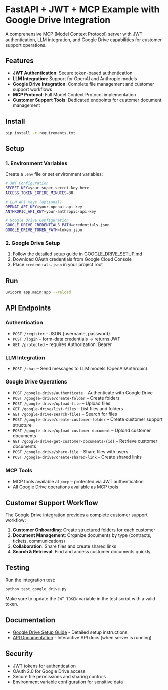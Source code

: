 ﻿# FastAPI + JWT + MCP Example with Google Drive Integration

A comprehensive MCP (Model Context Protocol) server with JWT authentication, LLM integration, and Google Drive capabilities for customer support operations.

## Features

- **JWT Authentication**: Secure token-based authentication
- **LLM Integration**: Support for OpenAI and Anthropic models
- **Google Drive Integration**: Complete file management and customer support workflows
- **MCP Protocol**: Full Model Context Protocol implementation
- **Customer Support Tools**: Dedicated endpoints for customer document management

## Install

```bash
pip install -r requirements.txt
```

## Setup

### 1. Environment Variables

Create a `.env` file or set environment variables:

```bash
# JWT Configuration
SECRET_KEY=your-super-secret-key-here
ACCESS_TOKEN_EXPIRE_MINUTES=30

# LLM API Keys (optional)
OPENAI_API_KEY=your-openai-api-key
ANTHROPIC_API_KEY=your-anthropic-api-key

# Google Drive Configuration
GOOGLE_DRIVE_CREDENTIALS_PATH=credentials.json
GOOGLE_DRIVE_TOKEN_PATH=token.json
```

### 2. Google Drive Setup

1. Follow the detailed setup guide in [GOOGLE_DRIVE_SETUP.md](GOOGLE_DRIVE_SETUP.md)
2. Download OAuth credentials from Google Cloud Console
3. Place `credentials.json` in your project root

## Run

```bash
uvicorn app.main:app --reload
```

## API Endpoints

### Authentication
- `POST /register` – JSON {username, password}
- `POST /login` – form-data credentials → returns JWT
- `GET /protected` – requires Authorization: Bearer <token>

### LLM Integration
- `POST /chat` – Send messages to LLM models (OpenAI/Anthropic)

### Google Drive Operations
- `POST /google-drive/authenticate` – Authenticate with Google Drive
- `POST /google-drive/create-folder` – Create folders
- `POST /google-drive/upload-file` – Upload files
- `GET /google-drive/list-files` – List files and folders
- `GET /google-drive/search-files` – Search for files
- `POST /google-drive/create-customer-folder` – Create customer support structure
- `POST /google-drive/upload-customer-document` – Upload customer documents
- `GET /google-drive/get-customer-documents/{id}` – Retrieve customer documents
- `POST /google-drive/share-file` – Share files with users
- `POST /google-drive/create-shared-link` – Create shared links

### MCP Tools
- MCP tools available at `/mcp` – protected via JWT authentication
- All Google Drive operations available as MCP tools

## Customer Support Workflow

The Google Drive integration provides a complete customer support workflow:

1. **Customer Onboarding**: Create structured folders for each customer
2. **Document Management**: Organize documents by type (contracts, tickets, communications)
3. **Collaboration**: Share files and create shared links
4. **Search & Retrieval**: Find and access customer documents quickly

## Testing

Run the integration test:

```bash
python test_google_drive.py
```

Make sure to update the `JWT_TOKEN` variable in the test script with a valid token.

## Documentation

- [Google Drive Setup Guide](GOOGLE_DRIVE_SETUP.md) - Detailed setup instructions
- [API Documentation](http://localhost:8000/docs) - Interactive API docs (when server is running)

## Security

- JWT tokens for authentication
- OAuth 2.0 for Google Drive access
- Secure file permissions and sharing controls
- Environment variable configuration for sensitive data
